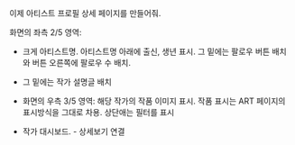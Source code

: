 이제 아티스트 프로필 상세 페이지를 만들어줘.

화면의 좌측 2/5 영역:
- 크게 아티스트명. 아티스트명 아래에 출신, 생년 표시. 그 밑에는 팔로우 버튼 배치와 버튼 오른쪽에 팔로우 수 배치.
- 그 밑에는 작가 설명글 배치

- 화면의 우측 3/5 영역:
    해당 작가의 작품 이미지 표시. 작품 표시는 ART 페이지의 표시방식을 그대로 차용. 상단애는 필터를 표시


- 작가 대시보드. - 상세보기 연결